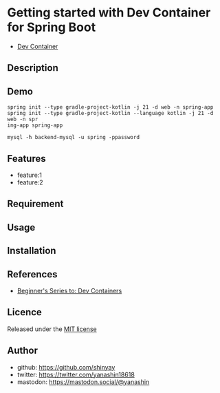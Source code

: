 # Getting started with Dev Container for Spring Boot

- [Dev Container](https://code.visualstudio.com/docs/devcontainers/create-dev-container)

## Description

## Demo

```shell
spring init --type gradle-project-kotlin -j 21 -d web -n spring-app spring init --type gradle-project-kotlin --language kotlin -j 21 -d web -n spr
ing-app spring-app
```

```shell
mysql -h backend-mysql -u spring -ppassword
```

## Features

- feature:1
- feature:2

## Requirement

## Usage

## Installation

## References

- [Beginner's Series to: Dev Containers](https://learn.microsoft.com/en-us/shows/beginners-series-to-dev-containers/)

## Licence

Released under the [MIT license](https://gist.githubusercontent.com/shinyay/56e54ee4c0e22db8211e05e70a63247e/raw/34c6fdd50d54aa8e23560c296424aeb61599aa71/LICENSE)

## Author

- github: <https://github.com/shinyay>
- twitter: <https://twitter.com/yanashin18618>
- mastodon: <https://mastodon.social/@yanashin>
